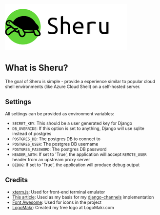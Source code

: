 ![alt text](project/sheru/static/sheru-logo.png)

# What is Sheru?

The goal of Sheru is simple - provide a experience similar to popular cloud shell environments (like Azure Cloud Shell) on a self-hosted server.

## Settings

All settings can be provided as environment variables:

* `SECRET_KEY`: This should be a user generated key for Django
* `DB_OVERRIDE`: If this option is set to anything, Django will use sqlite instead of postgres
* `POSTGRES_DB`: The postgres DB to connect to
* `POSTGRES_USER`: The postgres DB username
* `POSTGRES_PASSWORD`: The postgres DB password
* `HEADER_AUTH`: If set to 'True', the application will accept `REMOTE_USER` header from an upstream proxy server
* `DEBUG`: If set to 'True', the application will produce debug output

## Credits

* [xterm.js](https://xtermjs.org/): Used for front-end terminal emulator
* [This article](https://ynotes.cn/blog/article_detail/180): Used as my basis for my [django-channels](https://channels.readthedocs.io/en/latest/index.html) implementation
* [Font Awesome](https://fontawesome.com/): Used for icons in the project
* [LogoMakr](https://logomakr.com): Created my free logo at LogoMakr.com